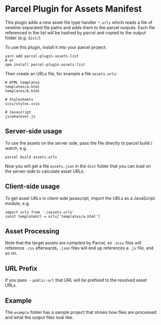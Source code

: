 # Parcel Plugin for Assets Manifest

This plugin adds a new asset file type handler `*.urls` which
reads a file of newline-separated file paths and adds them to the
parcel outputs.  Each file referenced in the list will be hashed
by parcel and copied to the output folder (e.g. `dist/`)

To use this plugin, install it into your parcel project:

    yarn add parcel-plugin-assets-list
    # or
    npm install parcel-plugin-assets-list

Then create an URLs file, for example a file `assets.urls`:

    # HTML templates
    templates/a.html
    templates/b.html

    # Stylesheets
    scss/styles.scss

    # Javascript
    js/whatever.js

## Server-side usage

To use the assets on the server side, pass the file directly to parcel
build / watch, e.g.

    parcel build assets.urls

Now you will get a file `assets.json` in the `dist` folder that you can
load on the server-side to calculate asset URLs.

## Client-side usage

To get asset URLs in client-side javascript, import the URLs as a
JavaScript module, e.g.

    import urls from './assets.urls'
    const templateUrl = urls['templates/a.html']

## Asset Processing

Note that the target assets are compiled by Parcel, so `.scss` files
will reference `.css` afterwards, `.json` files will end up references
a `.js` file, and so on.

## URL Prefix

If you pass `--public-url` that URL will be prefixed to the resolved
asset URLs.

## Example

The `example` folder has a sample project that shows how files
are processed and what the output files look like.

